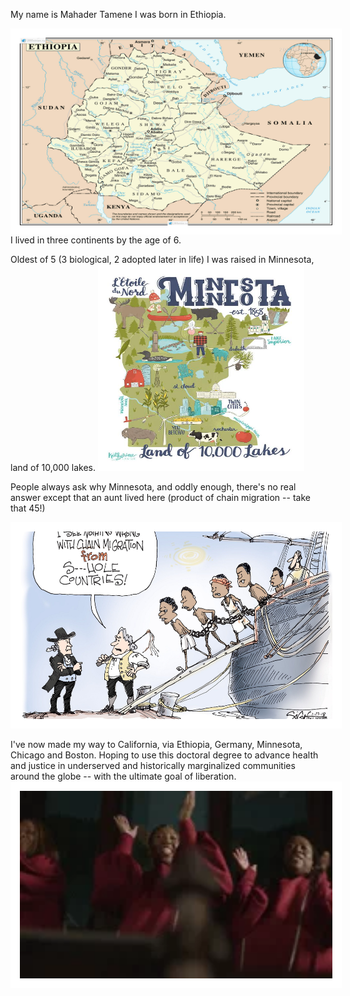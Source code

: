 My name is Mahader Tamene
I was born in Ethiopia. 

<img src = "Ethiopianmap.png"
alt = "Map of Ethiopia"
width = "500" height = "300" 
style = "float: left; border: 15px solid white">


I lived in three continents by the age of 6.

Oldest of 5 (3 biological, 2 adopted later in life)
I was raised in Minnesota, land of 10,000 lakes. 
<img src = "Minnesota.jpg"
alt = ""
width = "300" height = "300" 
style = "float: center; border: 15px solid white">


People always ask why Minnesota, and oddly enough, 
there's no real answer except that an aunt lived here (product of chain migration -- take that 45!)<br>

<img src = "chain migration.jpg"
alt = ""
width = "500" height = "300" 
style = "float: center; border: 15px solid white">

I've now made my way to California, via Ethiopia, Germany, Minnesota, Chicago and Boston.  Hoping to use this doctoral degree to advance health and justice in underserved and historically marginalized communities around the globe -- with the ultimate goal of liberation.  
<img src = "liberated.webp"
alt = ""
width = "500" height = "300" 
style = "float: center; border: 15px solid white">